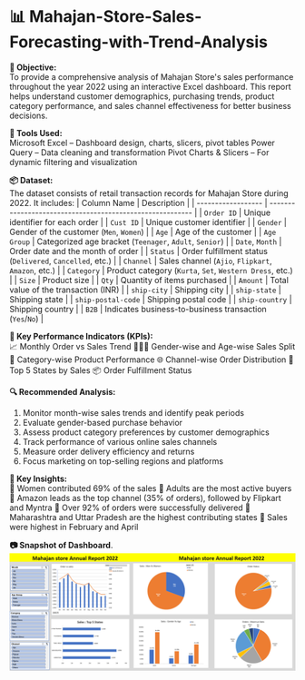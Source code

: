 # 📊 Mahajan-Store-Sales-Forecasting-with-Trend-Analysis

**📌 Objective:<br>**
To provide a comprehensive analysis of Mahajan Store's sales performance throughout the year 2022 using an interactive Excel dashboard. This report helps understand customer demographics, purchasing trends, product category performance, and sales channel effectiveness for better business decisions.

**🧰 Tools Used:<br>**
Microsoft Excel – Dashboard design, charts, slicers, pivot tables
Power Query – Data cleaning and transformation
Pivot Charts & Slicers – For dynamic filtering and visualization

**📦 Dataset:<br>**
The dataset consists of retail transaction records for Mahajan Store during 2022. It includes:
| Column Name        | Description                                               |
| ------------------ | --------------------------------------------------------- |
| `Order ID`         | Unique identifier for each order                          |
| `Cust ID`          | Unique customer identifier                                |
| `Gender`           | Gender of the customer (`Men`, `Women`)                   |
| `Age`              | Age of the customer                                       |
| `Age Group`        | Categorized age bracket (`Teenager`, `Adult`, `Senior`)   |
| `Date`, `Month`    | Order date and the month of order                         |
| `Status`           | Order fulfillment status (`Delivered`, `Cancelled`, etc.) |
| `Channel`          | Sales channel (`Ajio`, `Flipkart`, `Amazon`, etc.)        |
| `Category`         | Product category (`Kurta`, `Set`, `Western Dress`, etc.)  |
| `Size`             | Product size                                              |
| `Qty`              | Quantity of items purchased                               |
| `Amount`           | Total value of the transaction (INR)                      |
| `ship-city`        | Shipping city                                             |
| `ship-state`       | Shipping state                                            |
| `ship-postal-code` | Shipping postal code                                      |
| `ship-country`     | Shipping country                                          |
| `B2B`              | Indicates business-to-business transaction (`Yes`/`No`)   |


**📌 Key Performance Indicators (KPIs):**<br>
📈 Monthly Order vs Sales Trend
🧑‍🤝‍🧑 Gender-wise and Age-wise Sales Split
🛒 Category-wise Product Performance
🌐 Channel-wise Order Distribution
📍 Top 5 States by Sales
📦 Order Fulfillment Status

**🔍 Recommended Analysis:**<br>
1. Monitor month-wise sales trends and identify peak periods
2. Evaluate gender-based purchase behavior
3. Assess product category preferences by customer demographics
4. Track performance of various online sales channels
5. Measure order delivery efficiency and returns
6. Focus marketing on top-selling regions and platforms

**🔎 Key Insights:<br>**
🔸 Women contributed 69% of the sales
🔸 Adults are the most active buyers
🔸 Amazon leads as the top channel (35% of orders), followed by Flipkart and Myntra
🔸 Over 92% of orders were successfully delivered
🔸 Maharashtra and Uttar Pradesh are the highest contributing states
🔸 Sales were highest in February and April

**📷 Snapshot of Dashboard**.<br>
![Dashboard Preview](https://github.com/AyushMaurya19/Excel-Mahajan-Store-Sales-Forecasting-with-Trend-Analysis-Dashboard-Project/blob/main/Snapshot%20of%20Excel%20Dashboard.png)
